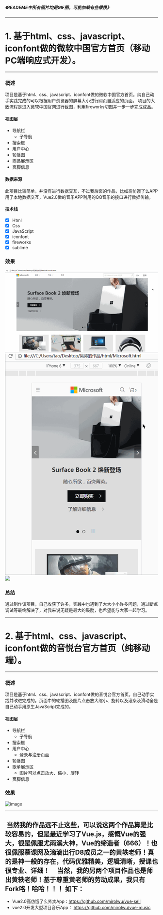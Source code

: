 ##### 《READEME中所有图片均是GIF图，可能加载有些缓慢》
--------

# 1. 基于html、css、javascript、iconfont做的微软中国官方首页（移动PC端响应式开发）。

--------
### 概述
项目是基于html、css、javascript、iconfont做的微软中国官方首页。纯自己动手实践完成的可以根据用户浏览器的屏幕大小进行网页自适应的页面。
项目的大致流程是进入微软中国官网进行截图，利用fireworks切图并一步一步完成成品。
#### 视图层
> 
* 导航栏
	* 子导航
* 搜索框
* 用户中心
* 轮播图
* 商品展示区
* 页脚信息

#### 数据来源
此项目比较简单，并没有进行数据交互，不过我后面的作品，比如高仿饿了么APP用了本地数据交互，Vue2.0做的音乐APP利用的QQ音乐的接口进行数据传输。

#### 技术栈
> 
* [x] Html
* [x] Css
* [x] JavaScript
* [x] iconfont
* [x] fireworks
* [x] sublime

### 效果
![](https://github.com/mirolwu/My-work/blob/master/img/mirolwu1-1.gif)
![](https://github.com/mirolwu/My-work/blob/master/img/mirolwu1-2.gif)
![](https://github.com/mirolwu/My-work/blob/master/img/mirolwu1-3.gif)

### 总结
通过制作该项目，自己收获了许多，实践中也遇到了大大小小许多问题，通过断点调试等最终解决了，对我来说无疑是最大的鼓励，也希望能与大家一起学习。



--------



# 2. 基于html、css、javascript、iconfont做的音悦台官方首页（纯移动端）。

--------
### 概述
项目是基于html、css、javascript、iconfont做的音悦台官方首页。自己动手实践并改进完成的。页面中的轮播图及图片点击放大缩小、旋转以及滚条及滑动全是自己动手用原生JavaScript完成的。
#### 视图层
> 
* 导航栏
	* 子导航
* 搜索框
* 用户中心
	* 登录与注册页面
* 轮播图
* 歌单展示区
	* 图片可以点击放大、缩小、旋转
* 页脚信息

### 效果
![image](https://github.com/mirolwu/My-work/blob/master/img/mirolwu2.gif)


----------
##  当然我的作品远不止这些，可以说这两个作品算是比较容易的，但是最近学习了Vue.js，感慨Vue的强大，很是佩服尤雨溪大神，Vue的缔造者（666）！也很佩服慕课网及滴滴出行D8成员之一的黄轶老师！真的是神一般的存在，代码优雅精美，逻辑清晰，授课也很专业、详细！     当然，我的另两个项目作品也是师出黄轶老师！基于尊重黄老师的劳动成果，我只有Fork咯！哈哈！！！ 如下：
* Vue2.0高仿饿了么外卖App：https://github.com/mirolwu/vue-sell
* vue2.0开发大型项目音乐App： https://github.com/mirolwu/vue-music
